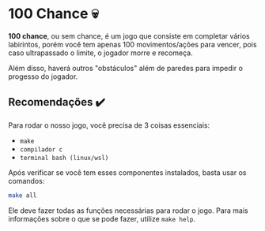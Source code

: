 # 100 Chance 💀

**100 chance**, ou sem chance, é um jogo que consiste em completar vários labirintos, porém você tem apenas 100 movimentos/ações para vencer, pois caso ultrapassado o limite, o jogador morre e recomeça. 

Além disso, haverá outros "obstáculos" além de paredes para impedir o progesso do jogador.

## Recomendações ✔️

Para rodar o nosso jogo, você precisa de 3 coisas essenciais:

- `make`
- `compilador c`
- `terminal bash (linux/wsl)`

Após verificar se você tem esses componentes instalados, basta usar os comandos: 
```bash
make all
```

Ele deve fazer todas as funções necessárias para rodar o jogo. Para mais informações sobre o que se pode fazer, utilize `make help`.
